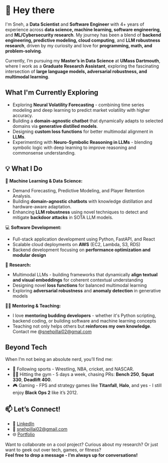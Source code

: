 # 👋 Hey there

I'm Sneh, a **Data Scientist** and **Software Engineer** with 4+ years of experience across **data science, machine learning, software engineering**, and **ML/Cybersecurity research**. My journey has been a blend of **backend engineering, predictive modeling, cloud computing**, and **LLM robustness research**, driven by my curiosity and love for **programming, math, and problem-solving**.

Currently, I’m pursuing my **Master’s in Data Science** at **UMass Dartmouth**, where I work as a **Graduate Research Assistant**, exploring the fascinating intersection of **large language models, adversarial robustness, and multimodal learning**.


## What I'm Currently Exploring  

- Exploring **Neural Volatility Forecasting** - combining time series modeling and deep learning to predict market volatility with higher accuracy.
- Building a **domain-agnostic chatbot** that dynamically adapts to selected domains via **generative distilled models**.  
- Designing **custom loss functions** for better multimodal alignment in **LLMs**.  
- Experimenting with **Neuro-Symbolic Reasoning in LLMs** - blending symbolic logic with deep learning to improve reasoning and commonsense understanding.  

## 💡 What I Do  

🔧 **Machine Learning & Data Science:**  
- Demand Forecasting, Predictive Modeling, and Player Retention Analysis.  
- Building **domain-agnostic chatbots** with knowledge distillation and hardware-aware adaptation.  
- Enhancing **LLM robustness** using novel techniques to detect and mitigate **backdoor attacks** in SOTA LLM models.

💻 **Software Development:**  
- Full-stack application development using Python, FastAPI, and React  
- Scalable cloud deployments on **AWS** (EC2, Lambda, S3, RDS)  
- Backend development focusing on **performance optimization and modular design**

🔬 **Research:**  
- Multimodal LLMs - building frameworks that dynamically **align textual and visual embeddings** for coherent contextual understanding  
- Designing novel **loss functions** for balanced multimodal learning  
- Exploring **adversarial robustness** and **anomaly detection** in generative models

👨‍🏫 **Mentoring & Teaching:**  
- I love **mentoring budding developers** - whether it's Python scripting, backend coding, or building software and machine learning concepts  
- Teaching not only helps others but **reinforces my own knowledge**. Contact me @snehpillai02@gmal.com  

## Beyond Tech  

When I’m not being an absolute nerd, you’ll find me:  
- 🏏 Following sports - Wrestling, NBA, cricket, and NASCAR.
- 🏋️‍♂ Hitting the gym - 5 days a week, chasing PRs: **Bench 250**, **Squat 330**, **Deadlift 400**. 
- 🎮 Gaming - FPS and strategy games like **Titanfall**, **Halo**, and yes - I still enjoy **Black Ops 2** like it’s 2012.

## 📫 Let’s Connect!  

- 💼 [LinkedIn](https://www.linkedin.com/in/sneh-pillai)  
- 📧 snehpillai02@gmail.com  
- 🌐 [Portfolio](https://snehpillai.vercel.app/)

Want to collaborate on a cool project? Curious about my research? Or just want to geek out over tech, games, or fitness?  
**Feel free to drop a message - I’m always up for conversations!**
